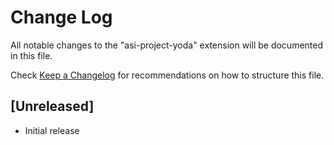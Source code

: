 # Change Log

All notable changes to the "asi-project-yoda" extension will be documented in this file.

Check [Keep a Changelog](http://keepachangelog.com/) for recommendations on how to structure this file.

## [Unreleased]

- Initial release